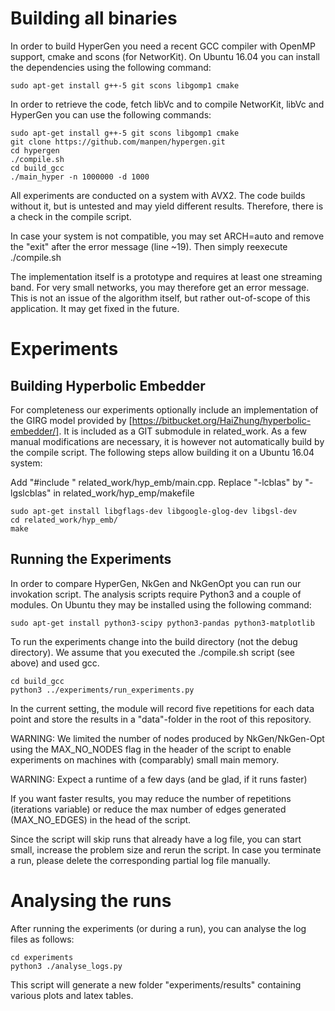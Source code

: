 # Building all binaries
In order to build HyperGen you need a recent GCC compiler with OpenMP support,
cmake and scons (for NetworKit). On Ubuntu 16.04 you can install the dependencies
using the following command:

```
sudo apt-get install g++-5 git scons libgomp1 cmake
```

In order to retrieve the code, fetch libVc and to compile NetworKit, libVc and HyperGen
you can use the following commands:

```
sudo apt-get install g++-5 git scons libgomp1 cmake
git clone https://github.com/manpen/hypergen.git
cd hypergen
./compile.sh
cd build_gcc
./main_hyper -n 1000000 -d 1000
```

All experiments are conducted on a system with AVX2. The code builds without it,
but is untested and may yield different results. Therefore, there is a check in
the compile script.

In case your system is not compatible, you may set ARCH=auto and remove the "exit"
after the error message (line ~19). Then simply reexecute ./compile.sh

The implementation itself is a prototype and requires at least one streaming band.
For very small networks, you may therefore get an error message. This is not an
issue of the algorithm itself, but rather out-of-scope of this application. It may
get fixed in the future.

# Experiments
## Building Hyperbolic Embedder
For completeness our experiments optionally include an implementation of the GIRG
model provided by [https://bitbucket.org/HaiZhung/hyperbolic-embedder/]. It is
included as a GIT submodule in related_work. As a few manual modifications are necessary,
it is however not automatically build by the compile script. The following steps allow
building it on a Ubuntu 16.04 system:

Add "#include <ctime>" related_work/hyp_emb/main.cpp.
Replace "-lcblas" by "-lgslcblas" in related_work/hyp_emp/makefile

```
sudo apt-get install libgflags-dev libgoogle-glog-dev libgsl-dev
cd related_work/hyp_emb/
make
```

## Running the Experiments
In order to compare HyperGen, NkGen and NkGenOpt you can run our invokation script.
The analysis scripts require Python3 and a couple of modules. On Ubuntu they may be
installed using the following command:

```
sudo apt-get install python3-scipy python3-pandas python3-matplotlib
```

To run the experiments change into the build directory (not the debug directory).
We assume that you executed the ./compile.sh script (see above) and used gcc.

```
cd build_gcc
python3 ../experiments/run_experiments.py
```

In the current setting, the module will record five repetitions for each data point
and store the results in a "data"-folder in the root of this repository.

WARNING: We limited the number of nodes produced by NkGen/NkGen-Opt using the
MAX_NO_NODES flag in the header of the script to enable experiments on machines
with (comparably) small main memory.

WARNING: Expect a runtime of a few days (and be glad, if it runs faster)

If you want faster results, you may reduce the number of repetitions (iterations variable)
or reduce the max number of edges generated (MAX_NO_EDGES) in the head of the script.

Since the script will skip runs that already have a log file, you can start small,
increase the problem size and rerun the script. In case you terminate a run, please
delete the corresponding partial log file manually.

# Analysing the runs
After running the experiments (or during a run), you can analyse the log files as follows:

```
cd experiments
python3 ./analyse_logs.py
```

This script will generate a new folder "experiments/results" containing various plots and
latex tables.
